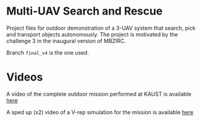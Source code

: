 # Multi-UAV Search and Rescue
Project files for outdoor demonstration of a 3-UAV system that search, pick and transport objects autonomously. The project is motivated by the challenge 3 in the inaugural version of MBZIRC.

Branch `final_v4` is the one used.

# Videos
A video of the complete outdoor mission performed at KAUST is available [here](https://youtu.be/DwJcSB_iDKo)

A sped up (x2) video of a V-rep simulation for the mission is available [here](https://youtu.be/fL34patISds)
